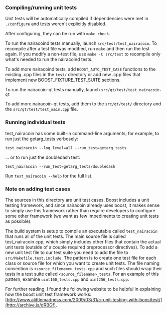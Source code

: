 ### Compiling/running unit tests

Unit tests will be automatically compiled if dependencies were met in `./configure`
and tests weren't explicitly disabled.

After configuring, they can be run with `make check`.

To run the nairacoind tests manually, launch `src/test/test_nairacoin`. To recompile
after a test file was modified, run `make` and then run the test again. If you
modify a non-test file, use `make -C src/test` to recompile only what's needed
to run the nairacoind tests.

To add more nairacoind tests, add `BOOST_AUTO_TEST_CASE` functions to the existing
.cpp files in the `test/` directory or add new .cpp files that
implement new BOOST_FIXTURE_TEST_SUITE sections.

To run the nairacoin-qt tests manually, launch `src/qt/test/test_nairacoin-qt`

To add more nairacoin-qt tests, add them to the `src/qt/test/` directory and
the `src/qt/test/test_main.cpp` file.

### Running individual tests

test_nairacoin has some built-in command-line arguments; for
example, to run just the getarg_tests verbosely:

    test_nairacoin --log_level=all --run_test=getarg_tests

... or to run just the doubledash test:

    test_nairacoin --run_test=getarg_tests/doubledash

Run `test_nairacoin --help` for the full list.

### Note on adding test cases

The sources in this directory are unit test cases.  Boost includes a
unit testing framework, and since nairacoin already uses boost, it makes
sense to simply use this framework rather than require developers to
configure some other framework (we want as few impediments to creating
unit tests as possible).

The build system is setup to compile an executable called `test_nairacoin`
that runs all of the unit tests.  The main source file is called
test_nairacoin.cpp, which simply includes other files that contain the
actual unit tests (outside of a couple required preprocessor
directives). To add a new unit test file to our test suite you need
to add the file to `src/Makefile.test.include`. The pattern is to
create one test file for each class or source file for which you want
to create unit tests.  The file naming convention is
`<source_filename>_tests.cpp` and such files should wrap their tests
in a test suite called `<source_filename>_tests`.  For an example of
this pattern, examine `uint160_tests.cpp` and `uint256_tests.cpp`.

For further reading, I found the following website to be helpful in
explaining how the boost unit test framework works:
[http://www.alittlemadness.com/2009/03/31/c-unit-testing-with-boosttest/](http://archive.is/dRBGf).
